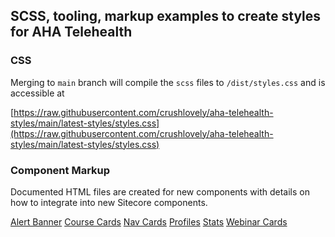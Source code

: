 ## SCSS, tooling, markup examples to create styles for AHA Telehealth

### CSS

Merging to `main` branch will compile the `scss` files to `/dist/styles.css` and is accessible at

[https://raw.githubusercontent.com/crushlovely/aha-telehealth-styles/main/latest-styles/styles.css](https://raw.githubusercontent.com/crushlovely/aha-telehealth-styles/main/latest-styles/styles.css)

### Component Markup

Documented HTML files are created for new components with details on how to integrate into new Sitecore components.

[Alert Banner](https://github.com/crushlovely/aha-telehealth-styles/blob/main/public/html/AlertBanner.html)
[Course Cards](https://github.com/crushlovely/aha-telehealth-styles/blob/main/public/html/CourseCards.html)
[Nav Cards](https://github.com/crushlovely/aha-telehealth-styles/blob/main/public/html/NavCards.html)
[Profiles](https://github.com/crushlovely/aha-telehealth-styles/blob/main/public/html/Profiles.html)
[Stats](https://github.com/crushlovely/aha-telehealth-styles/blob/main/public/html/Stats.html)
[Webinar Cards](https://github.com/crushlovely/aha-telehealth-styles/blob/main/public/html/WebinarCards.html)
